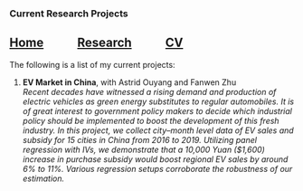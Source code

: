 ### Current Research Projects
## [Home](https://joycelafee.github.io/)&nbsp;&nbsp;&nbsp;&nbsp;&nbsp;&nbsp;&nbsp;&nbsp;&nbsp;&nbsp;&nbsp;&nbsp;[Research](https://joycelafee.github.io/research/)&nbsp;&nbsp;&nbsp;&nbsp;&nbsp;&nbsp;&nbsp;&nbsp;&nbsp;&nbsp;&nbsp;&nbsp;[CV](https://uchicago.box.com/s/zl027bftrn4c3n7avkmc5tx9tucmzbj2)


The following is a list of my current projects:

1. **EV Market in China**, with Astrid Ouyang and Fanwen Zhu<br />
_Recent decades have witnessed a rising demand and production of electric vehicles as green energy substitutes to regular automobiles. It is of great interest to government policy makers to decide which industrial policy should be implemented to boost the development of this fresh industry. In this project, we collect city–month level data of EV sales and subsidy for 15 cities in China from 2016 to 2019. Utilizing panel regression with IVs, we demonstrate that a 10,000 Yuan ($1,600) increase in purchase subsidy would boost regional EV sales by around 6% to 11%. Various regression setups corroborate the robustness of our estimation._

